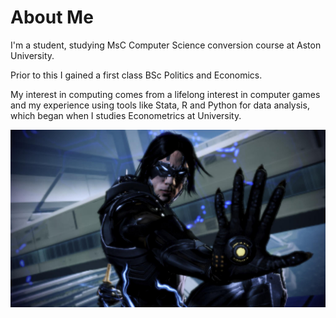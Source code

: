 # About Me

I'm a student, studying MsC Computer Science conversion course at Aston University. 

Prior to this I gained a first class BSc Politics and Economics.

My interest in computing comes from a lifelong interest in computer games and my experience using tools like Stata, R and Python for data analysis, which began when I studies Econometrics at University.

![Alt](https://github.com/finboy97/JekyllLearn/blob/main/kl.jpeg)
